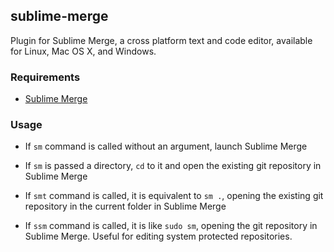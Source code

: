 ## sublime-merge

Plugin for Sublime Merge, a cross platform text and code editor, available for Linux, Mac OS X, and Windows.

### Requirements

- [Sublime Merge](https://www.sublimemerge.com)

### Usage

- If `sm` command is called without an argument, launch Sublime Merge

- If `sm` is passed a directory, `cd` to it and open the existing git repository in Sublime Merge

- If `smt` command is called, it is equivalent to `sm .`, opening the existing git repository in the current folder in Sublime Merge

- If `ssm` command is called, it is like `sudo sm`, opening the git repository in Sublime Merge. Useful for editing system protected repositories.
